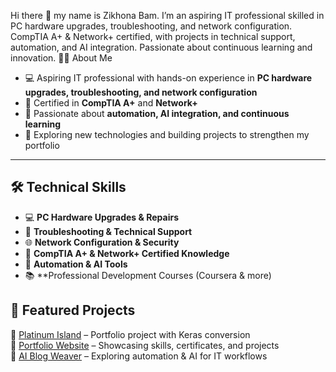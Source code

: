 Hi there 👋
my name is Zikhona Bam. I’m an aspiring IT professional skilled in PC hardware upgrades, troubleshooting, and network configuration. CompTIA A+ & Network+ certified, with projects in technical support, automation, and AI integration. Passionate about continuous learning and innovation.
👩‍💻 About Me
- 💻 Aspiring IT professional with hands-on experience in **PC hardware upgrades, troubleshooting, and network configuration**  
- 📜 Certified in **CompTIA A+** and **Network+**  
- 🤖 Passionate about **automation, AI integration, and continuous learning**  
- 🚀 Exploring new technologies and building projects to strengthen my portfolio  

---

## 🛠️ Technical Skills
- 💻 **PC Hardware Upgrades & Repairs**  
- 🔧 **Troubleshooting & Technical Support**  
- 🌐 **Network Configuration & Security**  
- 📡 **CompTIA A+ & Network+ Certified Knowledge**  
- 🤖 **Automation & AI Tools**  
- 📚 **Professional Development Courses (Coursera & more)

## 📂 Featured Projects
🔹 [Platinum Island](#) – Portfolio project with Keras conversion  
🔹 [Portfolio Website](#) – Showcasing skills, certificates, and projects  
🔹 [AI Blog Weaver](#) – Exploring automation & AI for IT workflows  
